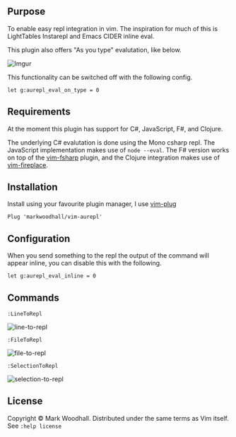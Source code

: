 ## Purpose

To enable easy repl integration in vim. The inspiration for much of this is LightTables Instarepl and Emacs CIDER inline eval.

This plugin also offers "As you type" evalutation, like below.

![Imgur](http://i.imgur.com/8AgrdI3.gif)

This functionality can be switched off with the following config.

```viml
let g:aurepl_eval_on_type = 0
```

## Requirements

At the moment this plugin has support for C#, JavaScript, F#, and Clojure. 

The underlying C# evalutation is done using the Mono csharp repl. The JavaScript implementation makes use of `node --eval`. The F# version works on top of the [vim-fsharp](https://github.com/fsharp/vim-fsharp) plugin, and the Clojure integration makes use of [vim-fireplace](https://github.com/tpope/vim-fireplace).

## Installation

Install using your favourite plugin manager,
I use [vim-plug](https://github.com/junegunn/vim-plug)

```viml
Plug 'markwoodhall/vim-aurepl'
```

## Configuration

When you send something to the repl the output of the command will appear inline, you can disable this with the following.

```viml
let g:aurepl_eval_inline = 0
```

## Commands

```viml
:LineToRepl
```

![line-to-repl](http://i.imgur.com/1OQb1Dt.gif)

```viml
:FileToRepl
```

![file-to-repl](http://i.imgur.com/nb0aNJC.gif)

```viml
:SelectionToRepl
```
![selection-to-repl](http://i.imgur.com/fD73U3g.gif)

## License
Copyright © Mark Woodhall. Distributed under the same terms as Vim itself. See `:help license`
